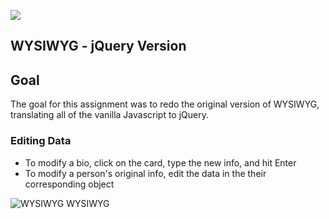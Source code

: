 ![](http://nashvillesoftwareschool.com/images/NSS-logo-horizontal-small.jpg)

## WYSIWYG - jQuery Version

## Goal
The goal for this assignment was to redo the original version of WYSIWYG, translating all of the vanilla Javascript to jQuery.

### Editing Data
- To modify a bio, click on the card, type the new info, and hit Enter 
- To modify a person's original info, edit the data in the their corresponding object

![WYSIWYG](https://github.com/webbdm/WYSIWYGv2/blob/image/wysiwyg.png)
WYSIWYG 
